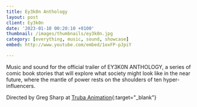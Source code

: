 ```yaml
---
title: Ey3k0n Anthology
layout: post
client: Ey3k0n
date: '2023-01-10 00:20:10 +0100'
thumbnail: /images/thumbnails/ey3k0n.jpg
category: [everything, music, sound, showcase]
embed: http://www.youtube.com/embed/1oxFP-pJpiY

---
```


Music and sound for the official trailer of EY3K0N ANTHOLOGY, a series of comic book stories that will explore what society might look like in the near future, where the mantle of power rests on the shoulders of ten hyper-influencers.

Directed by Greg Sharp at [Truba Animation](http://trubaanimation.com/){:target="_blank"}<br>